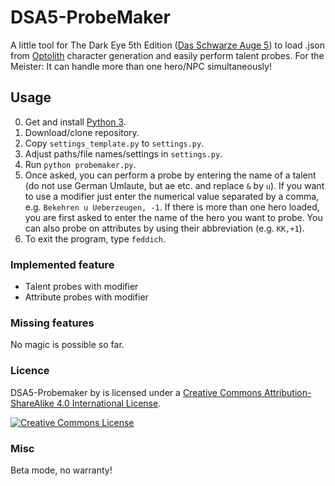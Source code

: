 # DSA5-ProbeMaker

A little tool for The Dark Eye 5th Edition ([Das Schwarze Auge 5](https://ulisses-spiele.de/spielsysteme/dsa5/)) to load .json from [Optolith](https://github.com/elyukai/optolith-client) character generation and easily perform talent probes. For the Meister: It can handle more than one hero/NPC simultaneously!

## Usage

0. Get and install [Python 3](https://www.python.org/).
1. Download/clone repository.
2. Copy `settings_template.py` to `settings.py`.
3. Adjust paths/file names/settings in `settings.py`.
4. Run `python probemaker.py`.
5. Once asked, you can perform a probe by entering the name of a talent (do not use German Umlaute, but ae etc. and replace `&` by `u`). If you want to use a modifier just enter the numerical value separated by a comma, e.g. `Bekehren u Ueberzeugen, -1`. If there is more than one hero loaded, you are first asked to enter the name of the hero you want to probe. You can also probe on attributes by using their abbreviation (e.g. `KK,+1`).
6. To exit the program, type `feddich`.


### Implemented feature
- Talent probes with modifier
- Attribute probes with modifier
### Missing features
 No magic is possible so far.

### Licence
DSA5-Probemaker</span> by <a xmlns:cc="http://creativecommons.org/ns#" href="https://github.com/arnohakk/DSA5-Probemaker" property="cc:attributionName" rel="cc:attributionURL"></a> is licensed under a <a rel="license" href="http://creativecommons.org/licenses/by-sa/4.0/">Creative Commons Attribution-ShareAlike 4.0 International License</a>.

<a rel="license" href="http://creativecommons.org/licenses/by-sa/4.0/"><img alt="Creative Commons License" style="border-width:0" src="https://i.creativecommons.org/l/by-sa/4.0/88x31.png" /></a><br /><span xmlns:dct="http://purl.org/dc/terms/" href="http://purl.org/dc/dcmitype/Text" property="dct:title" rel="dct:type">

### Misc
Beta mode, no warranty!
